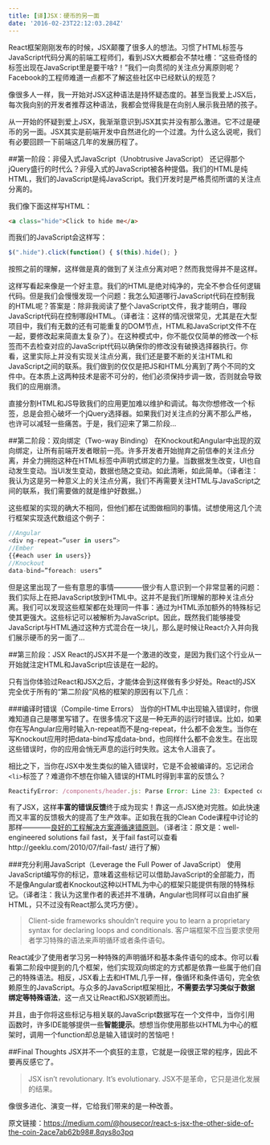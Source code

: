 ```yaml
---
title: [译]JSX：硬币的另一面
date: '2016-02-23T22:12:03.284Z'
---
```


  React框架刚刚发布的时候，JSX颠覆了很多人的想法。习惯了HTML标签与JavaScript代码分离的前端工程师们，看到JSX大概都会不禁吐槽：“这些奇怪的标签出现在JavaScript里是要干啥?！”我们一向贯彻的关注点分离原则呢？Facebook的工程师难道一点都不了解这些社区中已经默认的规范？

  像很多人一样，我一开始对JSX这种语法是持怀疑态度的。甚至当我爱上JSX后，每次我向别的开发者推荐这种语法，我都会觉得我是在向别人展示我丑陋的孩子。

从一开始的怀疑到爱上JSX，我渐渐意识到JSX其实并没有那么激进。它不过是硬币的另一面。JSX其实是前端开发中自然进化的一个过渡。为什么这么说呢，我们有必要回顾一下前端这几年的发展历程了。

##第一阶段：非侵入式JavaScript（Unobtrusive JavaScript）
还记得那个jQuery盛行的时代么？非侵入式的JavaScript被各种提倡。我们的HTML是纯HTML，我们的JavaScript是纯JavaScript。我们开发时是严格贯彻所谓的关注点分离的。

我们像下面这样写HTML：
```HTML
<a class="hide">Click to hide me</a>
```
而我们的JavaScript会这样写：
```JavaScript
$(".hide").click(function() { $(this).hide(); }
```
按照之前的理解，这样做是真的做到了关注点分离对吧？然而我觉得并不是这样。

这样写看起来像是一个好主意。我们的HTML是绝对纯净的，完全不参合任何逻辑代码。但是我们会慢慢发现一个问题：我怎么知道哪行JavaScript代码在控制我的HTML呢？答案是：除非我阅读了整个JavaScript文件，我才能明白，哪段JavaScript代码在控制哪段HTML。（译者注：这样的情况很常见，尤其是在大型项目中，我们有无数的还有可能重复的DOM节点，HTML和JavaScript文件不在一起，要修改起来简直太复杂了）。在这种模式中，你不能仅仅简单的修改一个标签而不去检查对应的JavaScript代码以确保你的修改没有破换选择器执行。你看，这里实际上并没有实现关注点分离，我们还是要不断的关注HTML和JavaScript之间的联系。我们做到的仅仅是把JS和HTML分离到了两个不同的文件中。在本质上这两种技术是密不可分的，他们必须保持步调一致，否则就会导致我们的应用崩溃。

直接分割HTML和JS导致我们的应用更加难以维护和调试。每次你想修改一个标签，总是会担心破坏一个jQuery选择器。如果我们对关注点的分离不那么严格，也许可以减轻一些痛苦。于是，我们迎来了第二阶段...

##第二阶段：双向绑定（Two-way Binding）
在Knockout和Angular中出现的双向绑定，让所有前端开发者眼前一亮。许多开发者开始抛弃之前信奉的关注点分离，并全力拥抱这种在HTML标签中声明式绑定的力量。当数据发生改变，UI也自动发生变动。当UI发生变动，数据也随之变动。如此清晰，如此简单。（译者注：我认为这是另一种意义上的关注点分离，我们不再需要关注HTML与JavaScript之间的联系，我们需要做的就是维护好数据。）

这些框架的实现的确大不相同，但他们都在试图做相同的事情。试想使用这几个流行框架实现迭代数组这个例子：
```JavaScript
//Angular
<div ng-repeat=”user in users”>
//Ember
{{#each user in users}}
//Knockout
data-bind=”foreach: users”
```

但是这里出现了一些有意思的事情————很少有人意识到一个非常显著的问题：我们实际上在把JavaScript放到HTML中。这并不是我们所理解的那种关注点分离。我们可以发现这些框架都在处理同一件事：通过为HTML添加额外的特殊标记使其更强大。这些标记可以被解析为JavaScript。因此，既然我们能够接受JavaScript与HTML通过这种方式混合在一块儿，那么是时候让React介入并向我们展示硬币的另一面了...

##第三阶段：JSX
React的JSX并不是一个激进的改变，是因为我们这个行业从一开始就注定HTML和JavaScript应该是在一起的。

只有当你体验过React和JSX之后，才能体会到这样做有多少好处。React的JSX完全优于所有的“第二阶段”风格的框架的原因有以下几点：

###编译时错误（Compile-time Errors）
当你的HTML中出现输入错误时，你很难知道自己是哪里写错了。在很多情况下这是一种无声的运行时错误。比如，如果你在写Angular应用时输入n-repeat而不是ng-repeat，什么都不会发生。当你在写Knockout应用时把data-bind写成data-bnd，也同样什么都不会发生。在出现这些错误时，你的应用会悄无声息的运行时失败。这太令人沮丧了。

相比之下，当你在JSX中发生类似的输入错误时，它是不会被编译的。忘记闭合`<li>`标签了？难道你不想在你输入错误的HTML时得到丰富的反馈么？
```JavaScript
ReactifyError: /components/header.js: Parse Error: Line 23: Expected corresponding JSX closing tag for li while parsing file: /components/header.js
```

有了JSX，这样**丰富的错误反馈**终于成为现实！靠这一点JSX绝对完胜。如此快速而又丰富的反馈极大的提高了生产效率。正如我在我的Clean Code课程中讨论的那样————[良好的工程解决方案遵循速错原则][1]。（译者注：原文是：well- engineered solutions fail fast，关于fail fast可以查看http://geeklu.com/2010/07/fail-fast/ 进行了解）

###充分利用JavaScript（Leverage the Full Power of JavaScript）
使用JavaScript编写你的标记，意味着这些标记可以借助JavaScript的全部能力，而不是像Angular或者Knockout这种以HTML为中心的框架只能提供有限的特殊标记。（译者注：我认为这里作者的表述并不准确，Angular也同样可以自由扩展HTML，只不过没有React那么灵巧方便）。

> Client-side frameworks shouldn’t require you to learn a proprietary syntax for declaring loops and conditionals.
客户端框架不应当要求使用者学习特殊的语法来声明循环或者条件语句。

React减少了使用者学习另一种特殊的声明循环和基本条件语句的成本。你可以看看第二阶段中提到的几个框架，他们实现双向绑定的方式都是依靠一些属于他们自己的特殊语法。相反，JSX看上去和HTML几乎一样，像循环和条件语句，完全依赖原生的JavaScript。与众多的JavaScript框架相比，**不需要去学习类似于数据绑定等特殊语法**，这一点又让React和JSX脱颖而出。

并且，由于你将这些标记与相关联的JavaScript数据写在一个文件中，当你引用函数时，许多IDE能够提供一些**智能提示**。想想当你使用那些以HTML为中心的框架时，调用一个function却总是输入错误时的苦恼吧！

##Final Thoughts
JSX并不一个疯狂的主意，它就是一段很正常的程序，因此不要再反感它了。

> JSX isn’t revolutionary. It’s evolutionary.
JSX不是革命，它只是进化发展的结果。

像很多进化、演变一样，它给我们带来的是一种改善。


原文链接：https://medium.com/@housecor/react-s-jsx-the-other-side-of-the-coin-2ace7ab62b98#.8qys8o3pq


  [1]: https://www.pluralsight.com/courses/writing-clean-code-humans
